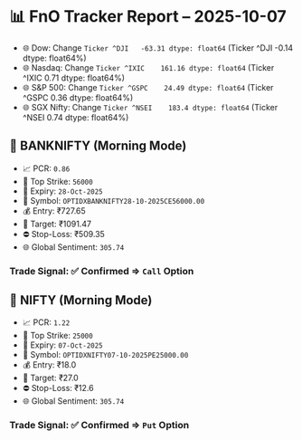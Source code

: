 # 📊 FnO Tracker Report – 2025-10-07
- 🌐 Dow: Change `Ticker
^DJI   -63.31
dtype: float64` (Ticker
^DJI   -0.14
dtype: float64%)
- 🌐 Nasdaq: Change `Ticker
^IXIC    161.16
dtype: float64` (Ticker
^IXIC    0.71
dtype: float64%)
- 🌐 S&P 500: Change `Ticker
^GSPC    24.49
dtype: float64` (Ticker
^GSPC    0.36
dtype: float64%)
- 🌐 SGX Nifty: Change `Ticker
^NSEI    183.4
dtype: float64` (Ticker
^NSEI    0.74
dtype: float64%)
## 📘 BANKNIFTY (Morning Mode)
- 📈 PCR: `0.86`
- 🔢 Top Strike: `56000`
- 📆 Expiry: `28-Oct-2025`
- 🎫 Symbol: `OPTIDXBANKNIFTY28-10-2025CE56000.00`
- 💰 Entry: ₹727.65
- 🎯 Target: ₹1091.47
- ⛔ Stop-Loss: ₹509.35
- 🌐 Global Sentiment: `305.74`
### Trade Signal: ✅ Confirmed ⇒ `Call` Option
## 📘 NIFTY (Morning Mode)
- 📈 PCR: `1.22`
- 🔢 Top Strike: `25000`
- 📆 Expiry: `07-Oct-2025`
- 🎫 Symbol: `OPTIDXNIFTY07-10-2025PE25000.00`
- 💰 Entry: ₹18.0
- 🎯 Target: ₹27.0
- ⛔ Stop-Loss: ₹12.6
- 🌐 Global Sentiment: `305.74`
### Trade Signal: ✅ Confirmed ⇒ `Put` Option